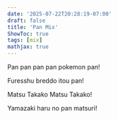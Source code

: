 ```yaml
---
date: '2025-07-22T20:28:19-07:00'
draft: false 
title: 'Pan Mix'
ShowToc: true
tags: [mix]
mathjax: true
---
```


Pan pan pan pan pokemon pan!

Furesshu breddo itou pan!

Matsu Takako Matsu Takako!

Yamazaki haru no pan matsuri!